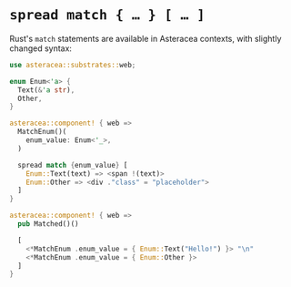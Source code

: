 # `spread match { … } [ … ]`

Rust's `match` statements are available in Asteracea contexts, with slightly changed syntax:

```rust asteracea=Matched
use asteracea::substrates::web;

enum Enum<'a> {
  Text(&'a str),
  Other,
}

asteracea::component! { web =>
  MatchEnum()(
    enum_value: Enum<'_>,
  )

  spread match {enum_value} [
    Enum::Text(text) => <span !(text)>
    Enum::Other => <div ."class" = "placeholder">
  ]
}

asteracea::component! { web =>
  pub Matched()()

  [
    <*MatchEnum .enum_value = { Enum::Text("Hello!") }> "\n"
    <*MatchEnum .enum_value = { Enum::Other }>
  ]
}
```
